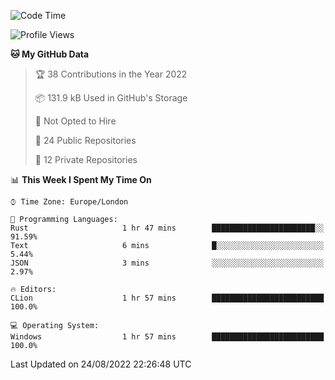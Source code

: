 <!--START_SECTION:waka-->
![Code Time](http://img.shields.io/badge/Code%20Time-222%20hrs%202%20mins-blue)

![Profile Views](http://img.shields.io/badge/Profile%20Views-0-blue)

**🐱 My GitHub Data** 

> 🏆 38 Contributions in the Year 2022
 > 
> 📦 131.9 kB Used in GitHub's Storage 
 > 
> 🚫 Not Opted to Hire
 > 
> 📜 24 Public Repositories 
 > 
> 🔑 12 Private Repositories  
 > 
📊 **This Week I Spent My Time On** 

```text
⌚︎ Time Zone: Europe/London

💬 Programming Languages: 
Rust                     1 hr 47 mins        ███████████████████████░░   91.59% 
Text                     6 mins              █░░░░░░░░░░░░░░░░░░░░░░░░   5.44% 
JSON                     3 mins              ░░░░░░░░░░░░░░░░░░░░░░░░░   2.97%

🔥 Editors: 
CLion                    1 hr 57 mins        █████████████████████████   100.0%

💻 Operating System: 
Windows                  1 hr 57 mins        █████████████████████████   100.0%

```


 Last Updated on 24/08/2022 22:26:48 UTC
<!--END_SECTION:waka-->